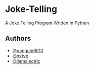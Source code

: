 # Joke-Telling
A Joke Telling Program Written In Python

## Authors

- [@panguin6010](https://www.github.com/panguin6010)
- [@nxtve](https://www.github.com/nxtve)
- [@llamalectric](https://www.github.com/llamalectric)
